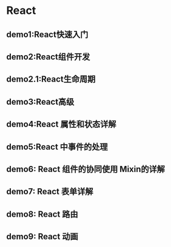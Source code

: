 React
=============

demo1:React快速入门
-------------

demo2:React组件开发
-------------

demo2.1:React生命周期
-------------

demo3:React高级
-------------

demo4:React 属性和状态详解
-------------

demo5:React 中事件的处理
-------------

demo6: React 组件的协同使用  Mixin的详解
-------------

demo7: React 表单详解
-------------

demo8: React 路由
-------------

demo9: React 动画
-------------

